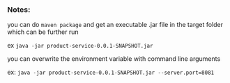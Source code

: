 ### Notes:
you can do `maven package` and get an executable .jar file in the target folder
which can be further run 

ex `java -jar product-service-0.0.1-SNAPSHOT.jar`

you can overwrite the environment variable with command line arguments

ex: `java -jar product-service-0.0.1-SNAPSHOT.jar --server.port=8081`
